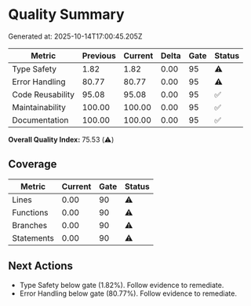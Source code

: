 # Quality Summary

Generated at: 2025-10-14T17:00:45.205Z

| Metric | Previous | Current | Delta | Gate | Status |
| --- | --- | --- | --- | --- | --- |
| Type Safety | 1.82 | 1.82 | 0.00 | 95 | ⚠️ |
| Error Handling | 80.77 | 80.77 | 0.00 | 95 | ⚠️ |
| Code Reusability | 95.08 | 95.08 | 0.00 | 95 | ✅ |
| Maintainability | 100.00 | 100.00 | 0.00 | 95 | ✅ |
| Documentation | 100.00 | 100.00 | 0.00 | 95 | ✅ |

**Overall Quality Index:** 75.53 (⚠️)

## Coverage
| Metric | Current | Gate | Status |
| --- | --- | --- | --- |
| Lines | 0.00 | 90 | ⚠️ |
| Functions | 0.00 | 90 | ⚠️ |
| Branches | 0.00 | 90 | ⚠️ |
| Statements | 0.00 | 90 | ⚠️ |
## Next Actions
- Type Safety below gate (1.82%). Follow evidence to remediate.
- Error Handling below gate (80.77%). Follow evidence to remediate.

